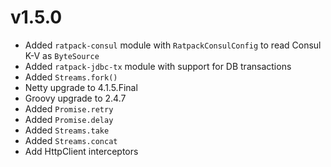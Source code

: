 <!--
This file contains the in progress release notes during the cycle.
It should not be considered the final announcement for any release at any time.
-->

# v1.5.0
* Added `ratpack-consul` module with `RatpackConsulConfig` to read Consul K-V as `ByteSource`
* Added `ratpack-jdbc-tx` module with support for DB transactions
* Added `Streams.fork()`
* Netty upgrade to 4.1.5.Final
* Groovy upgrade to 2.4.7
* Added `Promise.retry`
* Added `Promise.delay`
* Added `Streams.take`
* Added `Streams.concat`
* Add HttpClient interceptors
